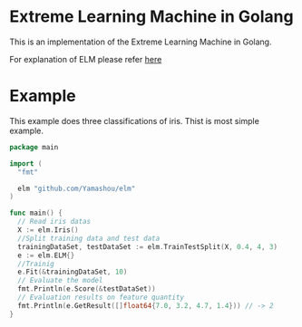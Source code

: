 # Extreme Learning Machine in Golang
This is an implementation of the Extreme Learning Machine in Golang.

For explanation of ELM please refer [here](http://www.ntu.edu.sg/home/egbhuang/)

# Example
This example does three classifications of iris.
Thist is most simple example.

```go
package main

import (
  "fmt"

  elm "github.com/Yamashou/elm"
)

func main() {
  // Read iris datas
  X := elm.Iris()
  //Split training data and test data
  trainingDataSet, testDataSet := elm.TrainTestSplit(X, 0.4, 4, 3)
  e := elm.ELM{}
  //Trainig
  e.Fit(&trainingDataSet, 10)
  // Evaluate the model
  fmt.Println(e.Score(&testDataSet))
  // Evaluation results on feature quantity
  fmt.Println(e.GetResult([]float64{7.0, 3.2, 4.7, 1.4})) // -> 2
}
```
